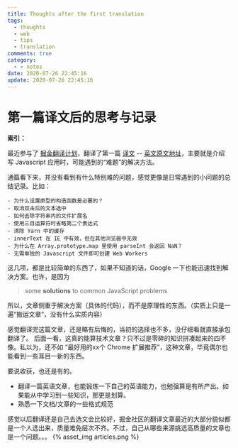 ```yaml
---
title: Thoughts after the first translation
tags:
  - thoughts
  - web
  - tips
  - translation
comments: true
category:
  - - notes
date: 2020-07-26 22:45:16
update: 2020-07-26 22:45:16
---
```


# 第一篇译文后的思考与记录

**索引：**

最近参与了 [掘金翻译计划](https://github.com/xitu/gold-miner)，翻译了第一篇 [译文](https://github.com/xitu/gold-miner/blob/master/article/2020/javascript-tips-child-constructors-text-selection-inline-workers-and-more.md) -- [英文原文地址](https://medium.com/front-end-weekly/javascript-tips-child-constructors-text-selection-inline-workers-and-more-606bc050ee24)，主要就是介绍写 Javascript 应用时，可能遇到的“难题”的解决方法。

通篇看下来，并没有看到有什么特别难的问题，感觉更像是日常遇到的小问题的总结记录。比如：
```
- 为什么设置原型的构造函数是必要的？
- 取消双击后的文本选中
- 如何去除字符串内的文件扩展名
- 使用三目运算符时省略第二个表达式
- 清除 Yarn 中的缓存
- innerText 在 IE 中有效，但在其他浏览器中无效
- 为什么在 Array.prototype.map 里使用 parseInt 会返回 NaN？
- 无需单独的 Javascript 文件即可创建 Web Workers
```
这几项，都是比较简单的东西了，如果不知道的话，Google 一下也能迅速找到解决方案。也许，是因为
> some **solutions** to common JavaScript problems

所以，文章侧重于解决方案（具体的代码），而不是原理性的东西。（实质上只是一遍“搬运文章”，没有什么实质内容）

感觉翻译完这篇文章，还是略有后悔的，当初的选择也不多，没仔细看就直接承包翻译了。
后面一看，这真的能算技术文章？只不过是零碎的知识拼凑起来的四不像。私以为，还不如 “最好用的xx个 Chrome 扩展推荐”，这种文章，毕竟偶尔也能看到一些耳目一新的东西。

要说收获，也还是有的。
- 翻译一篇英语文章，也能锻炼一下自己的英语能力，也勉强算是有所产出。如果能从中学习到一些知识，那更是划算。
- 熟悉一下文档/文章的一些格式规范

感觉以后翻译还是自己去选文会比较好，掘金社区的翻译文章最近的大部分貌似都是一个人选出来，质量难免层次不齐。不过，自己从哪些来源挑选高质量的文章也是一个问题。。。
{% asset_img articles.png %}
